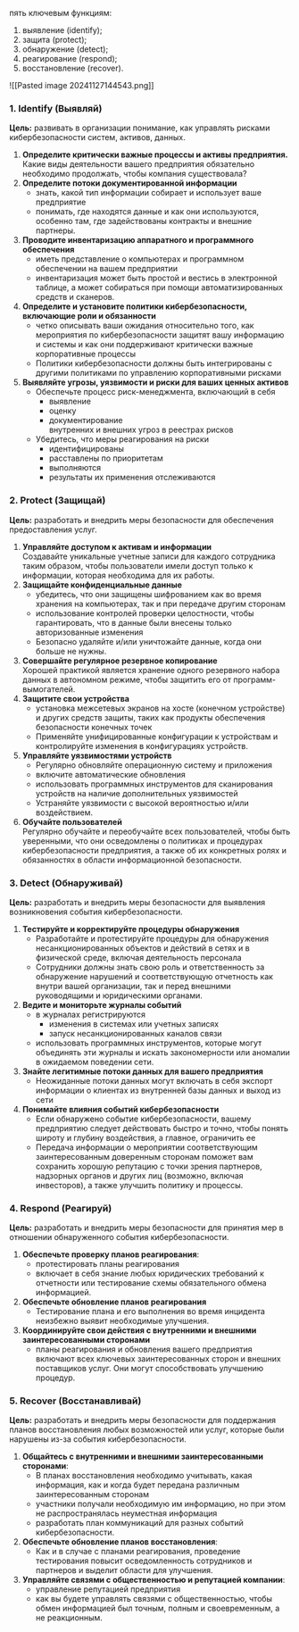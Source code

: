 
пять ключевым функциям:
1. выявление (identify);
1. защита (protect);
1. обнаружение (detect);
1. реагирование (respond);
1. восстановление (recover).

![[Pasted image 20241127144543.png]]


### 1. Identify (Выявляй)

**Цель:** развивать в организации понимание, как управлять рисками кибербезопасности систем, активов, данных.

1. **Определите критически важные процессы и активы предприятия.**<br>Какие виды деятельности вашего предприятия обязательно необходимо продолжать, чтобы компания существовала?
1. **Определите потоки документированной информации**
    - знать, какой тип информации собирает и использует ваше предприятие
    - понимать, где находятся данные и как они используются, особенно там, где задействованы контракты и внешние партнеры.
1. **Проводите инвентаризацию аппаратного и программного обеспечения**
    - иметь представление о компьютерах и программном обеспечении на вашем предприятии
    - инвентаризация может быть простой и вестись в электронной таблице, а может собираться при помощи автоматизированных средств и сканеров.
1. **Определите и установите политики кибербезопасности, включающие роли и обязанности**
    - четко описывать ваши ожидания относительно того, как мероприятия по кибербезопасности защитят вашу информацию и системы и как они поддерживают критически важные корпоративные процессы
    - Политики кибербезопасности должны быть интегрированы с другими политиками по управлению корпоративными рисками
1. **Выявляйте угрозы, уязвимости и риски для ваших ценных активов**
    - Обеспечьте процесс риск-менеджмента, включающий в себя
        - выявление
        - оценку
        - документирование<br>внутренних и внешних угроз в реестрах рисков
    - Убедитесь, что меры реагирования на риски
        - идентифицированы
        - расставлены по приоритетам
        - выполняются
        - результаты их применения отслеживаются

### 2. Protect (Защищай)

**Цель:** разработать и внедрить меры безопасности для обеспечения предоставления услуг.

1. **Управляйте доступом к активам и информации**<br>Создавайте уникальные учетные записи для каждого сотрудника таким образом, чтобы пользователи имели доступ только к информации, которая необходима для их работы.
1. **Защищайте конфиденциальные данные**
    - убедитесь, что они защищены шифрованием как во время хранения на компьютерах, так и при передаче другим сторонам
    - использование контролей проверки целостности, чтобы гарантировать, что в данные были внесены только авторизованные изменения
    - Безопасно удаляйте и/или уничтожайте данные, когда они больше не нужны.
1. **Совершайте регулярное резервное копирование**<br>Хорошей практикой является хранение одного резервного набора данных в автономном режиме, чтобы защитить его от программ-вымогателей.
1. **Защитите свои устройства**
    - установка межсетевых экранов на хосте (конечном устройстве) и других средств защиты, таких как продукты обеспечения безопасности конечных точек
    - Применяйте унифицированные конфигурации к устройствам и контролируйте изменения в конфигурациях устройств.
1. **Управляйте уязвимостями устройств**
    - Регулярно обновляйте операционную систему и приложения
    - включите автоматические обновления
    - использовать программных инструментов для сканирования устройств на наличие дополнительных уязвимостей
    - Устраняйте уязвимости с высокой вероятностью и/или воздействием.
1. **Обучайте пользователей**<br>Регулярно обучайте и переобучайте всех пользователей, чтобы быть уверенными, что они осведомлены о политиках и процедурах кибербезопасности предприятия, а также об их конкретных ролях и обязанностях в области информационной безопасности.

### 3. Detect (Обнаруживай)

**Цель:** разработать и внедрить меры безопасности для выявления возникновения события кибербезопасности.

1. **Тестируйте и корректируйте процедуры обнаружения**
    - Разработайте и протестируйте процедуры для обнаружения несанкционированных объектов и действий в сетях и в физической среде, включая деятельность персонала
    - Сотрудники должны знать свою роль и ответственность за обнаружение нарушений и соответствующую отчетность как внутри вашей организации, так и перед внешними руководящими и юридическими органами.
1. **Ведите и мониторьте журналы событий**
    - в журналах регистрируются
        - изменения в системах или учетных записях
        - запуск несанкционированных каналов связи
    - использовать программных инструментов, которые могут объединять эти журналы и искать закономерности или аномалии в ожидаемом поведении сети.
1. **Знайте легитимные потоки данных для вашего предприятия**
    - Неожиданные потоки данных могут включать в себя экспорт информации о клиентах из внутренней базы данных и выход из сети
1. **Понимайте влияния событий кибербезопасности**
    - Если обнаружено событие кибербезопасности, вашему предприятию следует действовать быстро и точно, чтобы понять широту и глубину воздействия, а главное, ограничить ее
    - Передача информации о мероприятии соответствующим заинтересованным доверенным сторонам поможет вам сохранить хорошую репутацию с точки зрения партнеров, надзорных органов и других лиц (возможно, включая инвесторов), а также улучшить политику и процессы.

### 4. Respond (Реагируй)

**Цель:** разработать и внедрить меры безопасности для принятия мер в отношении обнаруженного события кибербезопасности.

1. **Обеспечьте проверку планов реагирования**:
    - протестировать планы реагирования
    - включает в себя знание любых юридических требований к отчетности или тестирование схемы обязательного обмена информацией.
1. **Обеспечьте обновление планов реагирования**
    - Тестирование плана и его выполнения во время инцидента неизбежно выявит необходимые улучшения.
1. **Координируйте свои действия с внутренними и внешними заинтересованными сторонами**
    - планы реагирования и обновления вашего предприятия включают всех ключевых заинтересованных сторон и внешних поставщиков услуг. Они могут способствовать улучшению процедур.

### 5. Recover (Восстанавливай)

**Цель:** разработать и внедрить меры безопасности для поддержания планов восстановления любых возможностей или услуг, которые были нарушены из-за события кибербезопасности.

1. **Общайтесь с внутренними и внешними заинтересованными сторонами**:
    - В планах восстановления необходимо учитывать, какая информация, как и когда будет передана различным заинтересованным сторонам
    - участники получали необходимую им информацию, но при этом не распространялась неуместная информация
    - разработать план коммуникаций для разных событий кибербезопасности.
1. **Обеспечьте обновление планов восстановления**:
    - Как и в случае с планами реагирования, проведение тестирования повысит осведомленность сотрудников и партнеров и выделит области для улучшения.
1. **Управляйте связями с общественностью и репутацией компании**:
    - управление репутацией предприятия
    - как вы будете управлять связями с общественностью, чтобы обмен информацией был точным, полным и своевременным, а не реакционным.